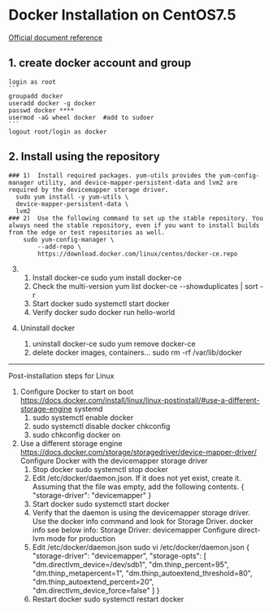 # Docker Installation on CentOS7.5

[Official document reference]: https://docs.docker.com/install/linux/docker-ce/centos/#uninstall-old-versions 
[Official document reference]

## 1.  create docker account and group
    login as root
    ```
    groupadd docker
    useradd docker -g docker
    passwd docker ****
    usermod -aG wheel docker  #add to sudoer
    ```
    logout root/login as docker

## 2.  Install using the repository
    ### 1)  Install required packages. yum-utils provides the yum-config-manager utility, and device-mapper-persistent-data and lvm2 are required by the devicemapper storage driver.
      sudo yum install -y yum-utils \
      device-mapper-persistent-data \
      lvm2
    ### 2)  Use the following command to set up the stable repository. You always need the stable repository, even if you want to install builds from the edge or test repositories as well.
        sudo yum-config-manager \
            --add-repo \
            https://download.docker.com/linux/centos/docker-ce.repo

3.  1)  Install docker-ce
        sudo yum install docker-ce
    2)  Check the multi-version
        yum list docker-ce --showduplicates | sort -r
    3)  Start docker
        sudo systemctl start docker
    4)  Verify docker
        sudo docker run hello-world

4.  Uninstall docker
    1)  uninstall docker-ce
        sudo yum remove docker-ce
    2)  delete docker images, containers...
        sudo rm -rf /var/lib/docker

---------------------------------------------
Post-installation steps for Linux

1.  Configure Docker to start on boot
    https://docs.docker.com/install/linux/linux-postinstall/#use-a-different-storage-engine
    systemd
    1)  sudo systemctl enable docker
    2)  sudo systemctl disable docker
    chkconfig
    1)  sudo chkconfig docker on
2.  Use a different storage engine
    https://docs.docker.com/storage/storagedriver/device-mapper-driver/
    Configure Docker with the devicemapper storage driver
    1)  Stop docker
        sudo systemctl stop docker
    2)  Edit /etc/docker/daemon.json. If it does not yet exist, create it. Assuming that the file was empty, add the following contents.
        {
            "storage-driver": "devicemapper"
        }
    3)  Start docker
        sudo systemctl start docker
    4)  Verify that the daemon is using the devicemapper storage driver. Use the docker info command and look for Storage Driver.
        docker info
        see below info:
            Storage Driver: devicemapper
    Configure direct-lvm mode for production
    1)  Edit /etc/docker/daemon.json
        sudo vi /etc/docker/daemon.json
{
  "storage-driver": "devicemapper",
  "storage-opts": [
    "dm.directlvm_device=/dev/sdb1",
    "dm.thinp_percent=95",
    "dm.thinp_metapercent=1",
    "dm.thinp_autoextend_threshold=80",
    "dm.thinp_autoextend_percent=20",
    "dm.directlvm_device_force=false"
  ]
}
    2)  Restart docker
        sudo systemctl restart docker

